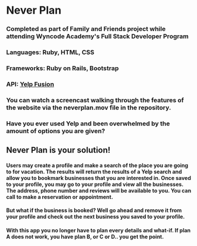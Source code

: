 # Never Plan

### Completed as part of Family and Friends project while attending Wyncode Academy's Full Stack Developer Program

### Languages: Ruby, HTML, CSS
### Frameworks: Ruby on Rails, Bootstrap

### API: [Yelp Fusion](https://www.yelp.com/fusion)

### You can watch a screencast walking through the features of the website via the neverplan.mov file in the repository. 

### Have you ever used Yelp and been overwhelmed by the amount of options you are given?

## Never Plan is your solution!

#### Users may create a profile and make a search of the place you are going to for vacation. The results will return the results of a Yelp search and allow you to bookmark businesses that you are interested in. Once saved to your profile, you may go to your profile and view all the businesses. The address, phone number and reviews will be available to you. You can call to make a reservation or appointment. 

#### But what if the business is booked? Well go ahead and remove it from your profile and check out the next business you saved to your profile.

#### With this app you no longer have to plan every details and what-if. If plan A does not work, you have plan B, or C or D.. you get the point. 



